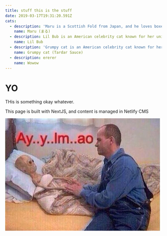 ```yaml
---
title: stuff this is the stuff
date: 2019-03-17T19:31:20.591Z
cats:
  - description: 'Maru is a Scottish Fold from Japan, and he loves boxes.'
    name: Maru (まる)
  - description: Lil Bub is an American celebrity cat known for her unique appearance.
    name: Lil Bub
  - description: 'Grumpy cat is an American celebrity cat known for her grumpy appearance. '
    name: Grumpy cat (Tardar Sauce)
  - description: ererer
    name: Wowow
---
```

# YO

THis is something okay whatever.

This page is built with NextJS, and content is managed in Netlify CMS

![ayyy lmao](/static/img/0.jpeg "lmao")
